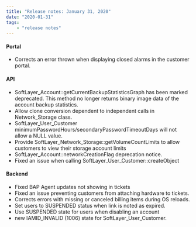 ```yaml
---
title: "Release notes: January 31, 2020"
date: "2020-01-31"
tags:
    - "release notes"
---
```


#### Portal
- Corrects an error thrown when displaying closed alarms in the customer portal.

#### API
- SoftLayer_Account::getCurrentBackupStatisticsGraph has been marked deprecated. This method no longer returns binary image data of the account backup statistics.
- Allow clone conversion dependent to independent calls in Network_Storage class.
- SoftLayer_User_Customer minimumPasswordHours/secondaryPasswordTimeoutDays will not allow a NULL value.
- Provide SoftLayer_Network_Storage::getVolumeCountLimits to allow customers to view their storage account limits
- SoftLayer_Account::networkCreationFlag deprecation notice.
- Fixed an issue when calling SoftLayer_User_Customer::createObject


#### Backend
- Fixed BAP Agent updates not showing in tickets
- Fixed an issue preventing customers from attaching hardware to tickets.
- Corrects errors with missing or canceled billing items during OS reloads.
- Set users to SUSPENDED status when link is noted as expired.
- Use SUSPENDED state for users when disabling an account
- new IAMID_INVALID (1006) state for SoftLayer_User_Customer.
